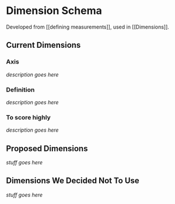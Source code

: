 # Dimension Schema

Developed from [[defining measurements]], used in [[Dimensions]].

## Current Dimensions

### Axis

*description goes here*

### Definition

*description goes here*

### To score highly

*description goes here*

## Proposed Dimensions

_stuff goes here_

## Dimensions We Decided Not To Use

_stuff goes here_
